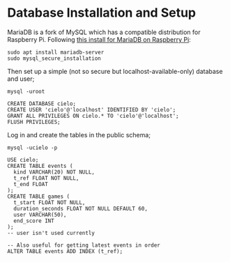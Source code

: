 # Database Installation and Setup

MariaDB is a fork of MySQL which has a compatible distribution for Raspberry Pi. Following [this install for MariaDB on Raspberry Pi](https://raspberrytips.com/install-mariadb-raspberry-pi/):

    sudo apt install mariadb-server
    sudo mysql_secure_installation

Then set up a simple (not so secure but localhost-available-only) database and user;

    mysql -uroot

    CREATE DATABASE cielo;
    CREATE USER 'cielo'@'localhost' IDENTIFIED BY 'cielo';
    GRANT ALL PRIVILEGES ON cielo.* TO 'cielo'@'localhost';
    FLUSH PRIVILEGES;

Log in and create the tables in the public schema;

    mysql -ucielo -p

    USE cielo;
    CREATE TABLE events (
      kind VARCHAR(20) NOT NULL,
      t_ref FLOAT NOT NULL,
      t_end FLOAT
    );
    CREATE TABLE games (
      t_start FLOAT NOT NULL,
      duration_seconds FLOAT NOT NULL DEFAULT 60,
      user VARCHAR(50),
      end_score INT
    );
    -- user isn't used currently

    -- Also useful for getting latest events in order
    ALTER TABLE events ADD INDEX (t_ref);
